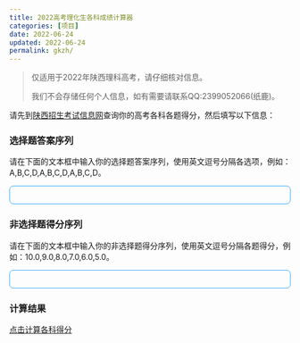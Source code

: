 ```yaml
---
title: 2022高考理化生各科成绩计算器
categories: [项目]
date: 2022-06-24
updated: 2022-06-24
permalink: gkzh/
---
```


> 仅适用于2022年陕西理科高考，请仔细核对信息。
>
> 我们不会存储任何个人信息，如有需要请联系QQ:2399052066(纸鹿)。

请先到[陕西招生考试信息网](http://sneac.com/ksfw/lqcx.htm)查询你的高考各科各题得分，然后填写以下信息：
<!-- <select id="subjectType" onchange="setType(+this.value)" style="font-size:1em">
  <option value="0">文科</option>
  <option value="1">理科</option>
</select> -->

### 选择题答案序列

请在下面的文本框中输入你的选择题答案序列，使用英文逗号分隔各选项，例如：A,B,C,D,A,B,C,D,A,B,C,D。
<p contenteditable id="str1" style="padding:.5em;border:1px solid #3af;border-radius:.5em"></p>

### 非选择题得分序列

请在下面的文本框中输入你的非选择题得分序列，使用英文逗号分隔各题得分，例如：10.0,9.0,8.0,7.0,6.0,5.0。
<p contenteditable id="str2" style="padding:.5em;border:1px solid #3af;border-radius:.5em"></p>

### 计算结果

[<i class="fa-solid fa-calculator"></i>点击计算各科得分](javascript:resolve();)

<strong id="result"></strong>

<!-- ### 相关信息

<p class="dim" id="typeInfo"></p> -->

<script src="/js/gkzh-calc.js"></script>